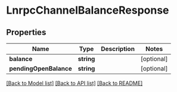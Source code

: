 # LnrpcChannelBalanceResponse

## Properties
Name | Type | Description | Notes
------------ | ------------- | ------------- | -------------
**balance** | **string** |  | [optional] 
**pendingOpenBalance** | **string** |  | [optional] 

[[Back to Model list]](../README.md#documentation-for-models) [[Back to API list]](../README.md#documentation-for-api-endpoints) [[Back to README]](../README.md)


